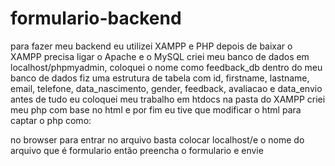 # formulario-backend

para fazer meu backend eu utilizei XAMPP e PHP
depois de baixar o XAMPP precisa ligar o Apache e o MySQL
criei meu banco de dados em localhost/phpmyadmin, coloquei o nome como feedback_db
dentro do meu banco de dados fiz uma estrutura de tabela com id, firstname, lastname, email, telefone, data_nascimento, gender, feedback, avaliacao e data_envio
antes de tudo eu coloquei meu trabalho em htdocs na pasta do XAMPP
criei meu php com base no html
e por fim eu tive que modificar o html para captar o php como:
<form action="enviar.php" method="POST">

no browser para entrar no arquivo basta colocar localhost/e o nome do arquivo que é formulario
então preencha o formulario e envie
